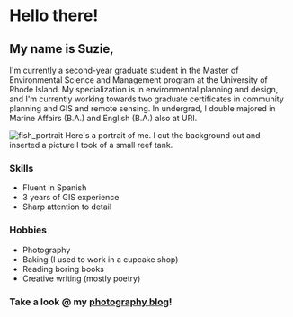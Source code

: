 # Hello there!



## My name is **Suzie**,


I'm currently a second-year graduate student in the Master of Environmental Science and Management program at the University of Rhode Island. My specialization is in environmental planning and design, and I'm currently working towards two graduate certificates in community planning and GIS and remote sensing. In undergrad, I double majored in Marine Affairs (B.A.) and English (B.A.) also at URI.


![fish_portrait](https://github.com/suzanneForde/ArcGIS_Python_Class/assets/157830253/85273932-c23e-4cae-8c0f-89e290395d3b)
Here's a portrait of me. I cut the background out and inserted a picture I took of a small reef tank.



### Skills
+ Fluent in Spanish
+ 3 years of GIS experience
+ Sharp attention to detail


### Hobbies
+ Photography
+ Baking (I used to work in a cupcake shop)
+ Reading boring books
+ Creative writing (mostly poetry)



### Take a look @ my [photography blog](https://sites.google.com/uri.edu/suziesphotography)!